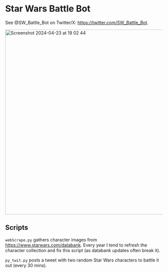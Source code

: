 # Star Wars Battle Bot

See @SW_Battle_Bot on Twitter/X: https://twitter.com/SW_Battle_Bot.

<img width="592" alt="Screenshot 2024-04-23 at 19 02 44" src="https://github.com/wukachn/wukabot-sw-twitter/assets/68754675/6e4a80c6-5148-43e3-872f-46a5df803b98">

## Scripts

`webScrape.py` gathers character images from https://www.starwars.com/databank. Every year I tend to refresh the character collection and fix this script (as databank updates often break it).

`py_twit.py` posts a tweet with two random Star Wars characters to battle it out (every 30 mins).
